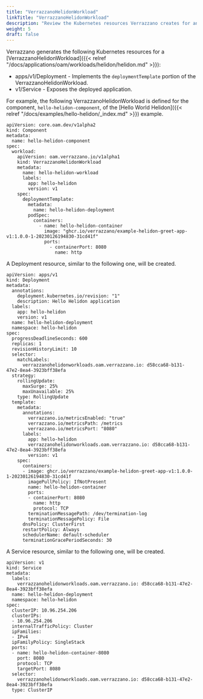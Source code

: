 ```yaml
---
title: "VerrazzanoHelidonWorkload"
linkTitle: "VerrazzanoHelidonWorkload"
description: "Review the Kubernetes resources Verrazzano creates for an OAM VerrazzanoHelidonWorkload"
weight: 5
draft: false
---
```


Verrazzano generates the following Kubernetes resources for a [VerrazzanoHelidonWorkload]({{< relref "/docs/applications/oam/workloads/helidon/helidon.md" >}}):
* apps/v1/Deployment - Implements the `deploymentTemplate` portion of the VerrazzanoHelidonWorkload.
* v1/Service - Exposes the deployed application.

For example, the following VerrazzanoHelidonWorkload is defined for the component, `hello-helidon-component`, of the [Hello World Helidon]({{< relref "/docs/examples/hello-helidon/_index.md" >}}) example.
```
apiVersion: core.oam.dev/v1alpha2
kind: Component
metadata:
  name: hello-helidon-component
spec:
  workload:
    apiVersion: oam.verrazzano.io/v1alpha1
    kind: VerrazzanoHelidonWorkload
    metadata:
      name: hello-helidon-workload
      labels:
        app: hello-helidon
        version: v1
    spec:
      deploymentTemplate:
        metadata:
          name: hello-helidon-deployment
        podSpec:
          containers:
            - name: hello-helidon-container
              image: "ghcr.io/verrazzano/example-helidon-greet-app-v1:1.0.0-1-20230126194830-31cd41f"
              ports:
                - containerPort: 8080
                  name: http
```

A Deployment resource, similar to the following one, will be created.
```
apiVersion: apps/v1
kind: Deployment
metadata:
  annotations:
    deployment.kubernetes.io/revision: "1"
    description: Hello Helidon application
  labels:
    app: hello-helidon
    version: v1
  name: hello-helidon-deployment
  namespace: hello-helidon
spec:
  progressDeadlineSeconds: 600
  replicas: 1
  revisionHistoryLimit: 10
  selector:
    matchLabels:
      verrazzanohelidonworkloads.oam.verrazzano.io: d58cca68-b131-47e2-8ea4-3923bff38efa
  strategy:
    rollingUpdate:
      maxSurge: 25%
      maxUnavailable: 25%
    type: RollingUpdate
  template:
    metadata:
      annotations:
        verrazzano.io/metricsEnabled: "true"
        verrazzano.io/metricsPath: /metrics
        verrazzano.io/metricsPort: "8080"
      labels:
        app: hello-helidon
        verrazzanohelidonworkloads.oam.verrazzano.io: d58cca68-b131-47e2-8ea4-3923bff38efa
        version: v1
    spec:
      containers:
      - image: ghcr.io/verrazzano/example-helidon-greet-app-v1:1.0.0-1-20230126194830-31cd41f
        imagePullPolicy: IfNotPresent
        name: hello-helidon-container
        ports:
        - containerPort: 8080
          name: http
          protocol: TCP
        terminationMessagePath: /dev/termination-log
        terminationMessagePolicy: File
      dnsPolicy: ClusterFirst
      restartPolicy: Always
      schedulerName: default-scheduler
      terminationGracePeriodSeconds: 30
```

A Service resource, similar to the following one, will be created.
```
apiVersion: v1
kind: Service
metadata:
  labels:
    verrazzanohelidonworkloads.oam.verrazzano.io: d58cca68-b131-47e2-8ea4-3923bff38efa
  name: hello-helidon-deployment
  namespace: hello-helidon
spec:
  clusterIP: 10.96.254.206
  clusterIPs:
  - 10.96.254.206
  internalTrafficPolicy: Cluster
  ipFamilies:
  - IPv4
  ipFamilyPolicy: SingleStack
  ports:
  - name: hello-helidon-container-8080
    port: 8080
    protocol: TCP
    targetPort: 8080
  selector:
    verrazzanohelidonworkloads.oam.verrazzano.io: d58cca68-b131-47e2-8ea4-3923bff38efa
  type: ClusterIP
```
